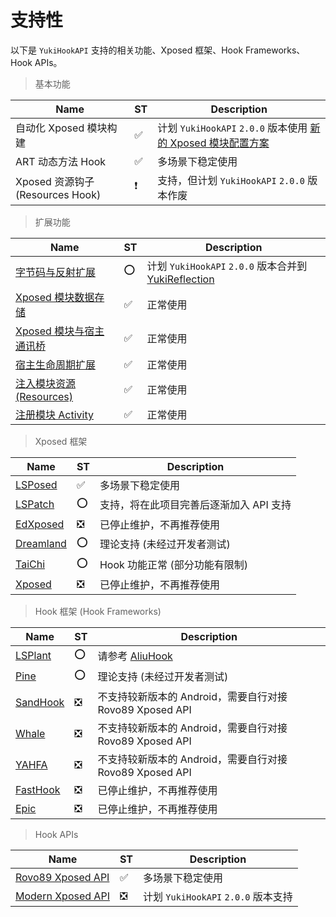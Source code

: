 # 支持性

以下是 `YukiHookAPI` 支持的相关功能、Xposed 框架、Hook Frameworks、Hook APIs。

> 基本功能

| Name                             | ST  | Description                                                                                                     |
| -------------------------------- | --- | --------------------------------------------------------------------------------------------------------------- |
| 自动化 Xposed 模块构建           | ✅   | 计划 `YukiHookAPI` `2.0.0` 版本使用 [新的 Xposed 模块配置方案](https://github.com/HighCapable/YukiHookAPI/issues/49) |
| ART 动态方法 Hook                | ✅   | 多场景下稳定使用                                                                                                |
| Xposed 资源钩子 (Resources Hook) | ❗   | 支持，但计划 `YukiHookAPI` `2.0.0` 版本作废                                                                     |

> 扩展功能

| Name                                                                                   | ST  | Description                                                                                      |
| -------------------------------------------------------------------------------------- | --- | ------------------------------------------------------------------------------------------------ |
| [字节码与反射扩展](../api/special-features/reflection)                                 | ⭕   | 计划 `YukiHookAPI` `2.0.0` 版本合并到 [YukiReflection](https://github.com/HighCapable/YukiReflection) |
| [Xposed 模块数据存储](../api/special-features/xposed-storage)                          | ✅   | 正常使用                                                                                         |
| [Xposed 模块与宿主通讯桥](../api/special-features/xposed-channel)                      | ✅   | 正常使用                                                                                         |
| [宿主生命周期扩展](../api/special-features/host-lifecycle)                             | ✅   | 正常使用                                                                                         |
| [注入模块资源 (Resources)](../api/special-features/host-inject#注入模块资源-resources) | ✅   | 正常使用                                                                                         |
| [注册模块 Activity](../api/special-features/host-inject#注册模块-activity)             | ✅   | 正常使用                                                                                         |

> Xposed 框架

| Name                                                 | ST  | Description                             |
| ---------------------------------------------------- | --- | --------------------------------------- |
| [LSPosed](https://github.com/LSPosed/LSPosed)        | ✅   | 多场景下稳定使用                        |
| [LSPatch](https://github.com/LSPosed/LSPatch)        | ⭕   | 支持，将在此项目完善后逐渐加入 API 支持 |
| [EdXposed](https://github.com/ElderDrivers/EdXposed) | ❎   | 已停止维护，不再推荐使用                |
| [Dreamland](https://github.com/canyie/Dreamland)     | ⭕   | 理论支持 (未经过开发者测试)             |
| [TaiChi](https://github.com/taichi-framework/TaiChi) | ⭕   | Hook 功能正常 (部分功能有限制)          |
| [Xposed](https://github.com/rovo89/Xposed)           | ❎   | 已停止维护，不再推荐使用                |

> Hook 框架 (Hook Frameworks)

| Name                                                      | ST  | Description                                              |
| --------------------------------------------------------- | --- | -------------------------------------------------------- |
| [LSPlant](https://github.com/LSPosed/LSPlant)             | ⭕   | 请参考 [AliuHook](https://github.com/Aliucord/hook)      |
| [Pine](https://github.com/canyie/pine)                    | ⭕   | 理论支持 (未经过开发者测试)                              |
| [SandHook](https://github.com/asLody/SandHook)            | ❎   | 不支持较新版本的 Android，需要自行对接 Rovo89 Xposed API |
| [Whale](https://github.com/asLody/whale)                  | ❎   | 不支持较新版本的 Android，需要自行对接 Rovo89 Xposed API |
| [YAHFA](https://github.com/PAGalaxyLab/YAHFA)             | ❎   | 不支持较新版本的 Android，需要自行对接 Rovo89 Xposed API |
| [FastHook](https://github.com/turing-technician/FastHook) | ❎   | 已停止维护，不再推荐使用                                 |
| [Epic](https://github.com/tiann/epic)                     | ❎   | 已停止维护，不再推荐使用                                 |

> Hook APIs

| Name                                              | ST  | Description                         |
| ------------------------------------------------- | --- | ----------------------------------- |
| [Rovo89 Xposed API](https://api.xposed.info/)     | ✅   | 多场景下稳定使用                    |
| [Modern Xposed API](https://github.com/libxposed) | ❎   | 计划 `YukiHookAPI` `2.0.0` 版本支持 |